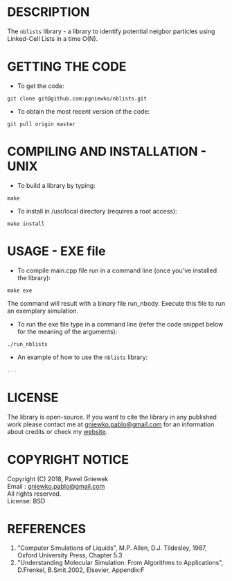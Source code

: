DESCRIPTION
==================================================
The ```nblists``` library - a library to identify potential neigbor particles using Linked-Cell Lists in a time O(N).


GETTING THE CODE
==================================================
* To get the code:
```
git clone git@github.com:pgniewko/nblists.git
```

* To obtain the most recent version of the code:
```
git pull origin master
```

COMPILING AND INSTALLATION - UNIX
==================================================

* To build a library by typing:
```
make
```

* To install in /usr/local directory (requires a root access):
```
make install
```

USAGE - EXE file
==================================================

* To compile main.cpp file run in a command line (once you've installed the library):
```
make exe
```

The command will result with a binary file run_nbody. Execute this file to run an exemplary simulation.

* To run the exe file type in a command line (refer the code snippet below for the meaning of the arguments):
```
./run_nblists  
```

* An example of how to use the ```nblists``` library: 
```C++
...

```

LICENSE
=====
The library is open-source. If you want to cite the library in any published work please contact me at
gniewko.pablo@gmail.com for an information about credits or check my [website](http://meetpg.pl).

COPYRIGHT NOTICE
================
Copyright (C) 2018, Pawel Gniewek  
Email  : gniewko.pablo@gmail.com    
All rights reserved.  
License: BSD  


REFERENCES
===============
1. "Computer Simulations of Liquids", M.P. Allen, D.J. Tildesley, 1987, Oxford University Press, Chapter 5.3
2. "Understanding Molecular Simulation: From Algorithms to Applications", D.Frenkel, B.Smit.2002, Elsevier, Appendix:F
